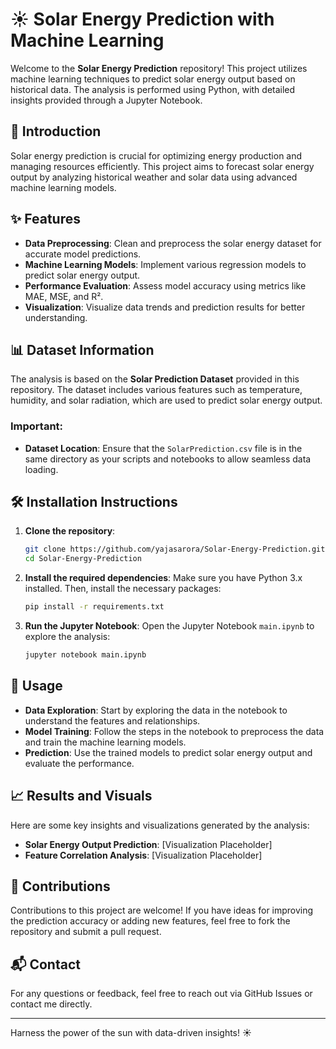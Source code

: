 
# ☀️ Solar Energy Prediction with Machine Learning

Welcome to the **Solar Energy Prediction** repository! This project utilizes machine learning techniques to predict solar energy output based on historical data. The analysis is performed using Python, with detailed insights provided through a Jupyter Notebook.

## 📖 Introduction

Solar energy prediction is crucial for optimizing energy production and managing resources efficiently. This project aims to forecast solar energy output by analyzing historical weather and solar data using advanced machine learning models.

## ✨ Features

- **Data Preprocessing**: Clean and preprocess the solar energy dataset for accurate model predictions.
- **Machine Learning Models**: Implement various regression models to predict solar energy output.
- **Performance Evaluation**: Assess model accuracy using metrics like MAE, MSE, and R².
- **Visualization**: Visualize data trends and prediction results for better understanding.

## 📊 Dataset Information

The analysis is based on the **Solar Prediction Dataset** provided in this repository. The dataset includes various features such as temperature, humidity, and solar radiation, which are used to predict solar energy output.

### Important: 
- **Dataset Location**: Ensure that the `SolarPrediction.csv` file is in the same directory as your scripts and notebooks to allow seamless data loading.

## 🛠️ Installation Instructions

1. **Clone the repository**:
   ```bash
   git clone https://github.com/yajasarora/Solar-Energy-Prediction.git
   cd Solar-Energy-Prediction
   ```

2. **Install the required dependencies**:
   Make sure you have Python 3.x installed. Then, install the necessary packages:
   ```bash
   pip install -r requirements.txt
   ```

3. **Run the Jupyter Notebook**:
   Open the Jupyter Notebook `main.ipynb` to explore the analysis:
   ```bash
   jupyter notebook main.ipynb
   ```

## 🚀 Usage

- **Data Exploration**: Start by exploring the data in the notebook to understand the features and relationships.
- **Model Training**: Follow the steps in the notebook to preprocess the data and train the machine learning models.
- **Prediction**: Use the trained models to predict solar energy output and evaluate the performance.

## 📈 Results and Visuals

Here are some key insights and visualizations generated by the analysis:

- **Solar Energy Output Prediction**: [Visualization Placeholder]
- **Feature Correlation Analysis**: [Visualization Placeholder]

## 🤝 Contributions

Contributions to this project are welcome! If you have ideas for improving the prediction accuracy or adding new features, feel free to fork the repository and submit a pull request.

## 📬 Contact

For any questions or feedback, feel free to reach out via GitHub Issues or contact me directly.

---

Harness the power of the sun with data-driven insights! ☀️
